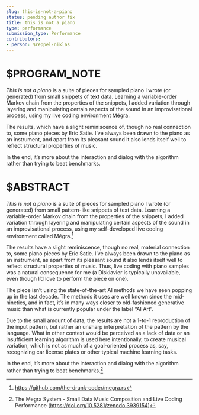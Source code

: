 ```yaml
---
slug: this-is-not-a-piano
status: pending author fix
title: this is not a piano
type: performance
submission_type: Performance
contributors:
- person: $reppel-niklas
---
```


# $PROGRAM_NOTE

*This is not a piano* is a suite of pieces for sampled piano I wrote (or generated) from small snippets of text data. Learning a variable-order Markov chain from the properties of the snippets, I added variation through layering and manipulating certain aspects of the sound in an improvisational process, using my live coding environment [Mégra](https://github.com/the-drunk-coder/megra.rs). 

The results, which have a slight reminiscence of, though no real connection to, some piano pieces by Eric Satie. I’ve always been drawn to the piano as an instrument, and apart from its pleasant sound it also lends itself well to reflect structural properties of music. 

In the end, it’s more about the interaction and dialog with the algorithm rather than trying to beat benchmarks.

# $ABSTRACT

*This is not a piano* is a suite of pieces for sampled piano I wrote (or generated) from small pattern-like snippets of text data. Learning a variable-order Markov chain from the properties of the snippets, I added variation through layering and manipulating certain aspects of the sound in an improvisational process, using my self-developed live coding environment called Mégra.[^1]

The results have a slight reminiscence, though no real, material connection to, some piano pieces by Eric Satie. I’ve always been drawn to the piano as an instrument, as apart from its pleasant sound it also lends itself well to reflect structural properties of music. Thus, live coding with piano samples was a natural consequence for me (a Disklavier is typically unavailable, even though I’d love to perform the piece on one). 

The piece isn’t using the state-of-the-art AI methods we have seen popping up in the last decade. The methods it uses are well known since the mid-nineties, and in fact, it’s in many ways closer to old-fashioned generative music than what is currently popular under the label “AI Art”. 

Due to the small amount of data, the results are not a 1-to-1 reproduction of the input pattern, but rather an unsharp interpretation of the pattern by the language. What in other context would be perceived as a lack of data or an insufficient learning algorithm is used here intentionally, to create musical variation, which is not as much of a goal-oriented process as, say, recognizing car license plates or other typical machine learning tasks. 

In the end, it’s more about the interaction and dialog with the algorithm rather than trying to beat benchmarks.[^2]

[^1]: https://github.com/the-drunk-coder/megra.rs
[^2]: The Megra System - Small Data Music Composition and Live Coding Performance (https://doi.org/10.5281/zenodo.3939154)
